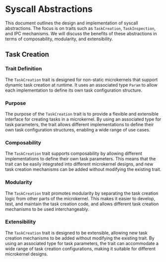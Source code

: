 
# Syscall Abstractions

This document outlines the design and implementation of syscall abstractions. The focus is on traits such as `TaskCreation`, `TaskInspection`, and IPC mechanisms. We will discuss the benefits of these abstractions in terms of composability, modularity, and extensibility.

## Task Creation

### Trait Definition

The `TaskCreation` trait is designed for non-static microkernels that support dynamic task creation at runtime. It uses an associated type `Param` to allow each implementation to define its own task configuration structure.

### Purpose

The purpose of the `TaskCreation` trait is to provide a flexible and extensible interface for creating tasks in a microkernel. By using an associated type for task parameters, the trait allows different implementations to define their own task configuration structures, enabling a wide range of use cases.

### Composability

The `TaskCreation` trait supports composability by allowing different implementations to define their own task parameters. This means that the trait can be easily integrated into different microkernel designs, and new task creation mechanisms can be added without modifying the existing trait.

### Modularity

The `TaskCreation` trait promotes modularity by separating the task creation logic from other parts of the microkernel. This makes it easier to develop, test, and maintain the task creation code, and allows different task creation mechanisms to be used interchangeably.

### Extensibility

The `TaskCreation` trait is designed to be extensible, allowing new task creation mechanisms to be added without modifying the existing trait. By using an associated type for task parameters, the trait can accommodate a wide range of task creation configurations, making it suitable for different microkernel designs.


